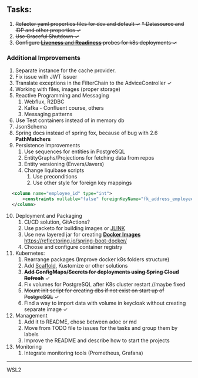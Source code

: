 ## Tasks:
1. ~~Refactor yaml properties files for dev and default ✓~~
    ~~* Datasource and IDP and other properties ✓~~
1. ~~Use Graceful Shutdown ✓~~
1. ~~Configure [**Liveness** and **Readiness**](https://spring.io/blog/2020/03/25/liveness-and-readiness-probes-with-spring-boot) probes for k8s deployments ✓~~

### Additional Improvements
1. Separate instance for the cache provider. 
2. Fix issue with JWT issuer
3. Translate exceptions in the FilterChain to the AdviceController ✓
4. Working with files, images (proper storage)
5. Reactive Programming and Messaging
   1. Webflux, R2DBC
   2. Kafka - Confluent course, others
   3. Messaging patterns
6. Use Test containers instead of in memory db
7. JsonSchema
8. Spring docs instead of spring fox, because of bug with 2.6 **PathMatchers**
9. Persistence Improvements
   1. Use sequences for entities in PostgreSQL
   2. EntityGraphs/Projections for fetching data from repos
   3. Entity versioning (Envers/Javers)
   4. Change liquibase scripts 
      1. Use preconditions
      2. Use other style for foreign key mappings
 ```xml
   <column name="employee_id" type="int">
       <constraints nullable="false" foreignKeyName="fk_address_employee" references="employee(id)"/>
   </column>
   ```

10. Deployment and Packaging
    1. CI/CD solution, GitActions?
    2. Use packeto for building images or [JLINK](https://levelup.gitconnected.com/java-developing-smaller-docker-images-with-jdeps-and-jlink-d4278718c550)
    3. Use new layered jar for creating [**Docker Images**](https://spring.io/blog/2020/01/27/creating-docker-images-with-spring-boot-2-3-0-m1)
       https://reflectoring.io/spring-boot-docker/
    4. Choose and configure container registry
11. Kubernetes:
    1. Rearrange packages (Improve docker k8s folders structure)
    2. Add [Scaffold](https://piotrminkowski.com/2020/02/14/local-java-development-on-kubernetes/), Kustomize or other solutions
    5. ~~**Add ConfigMaps/Secrets for deployments using Spring Cloud Refresh**~~ ✓
    6. Fix volumes for PostgreSQL after K8s cluster restart //maybe fixed
    7. ~~Mount init script for creating dbs if not exist on start up of PostgreSQL~~ ✓
    8. Find a way to import data with volume in keycloak without creating separate image ✓
12. Management
    1. Add it to README, chose between adoc or md
    2. Move from TODO file to issues for the tasks and group them by labels
    3. Improve the README and describe how to start the projects
13. Monitoring
    1. Integrate monitoring tools (Prometheus, Grafana)
---
WSL2
